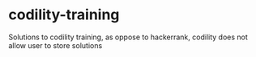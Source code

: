 # codility-training
Solutions to codility training, as oppose to hackerrank, codility does not allow user to store solutions
